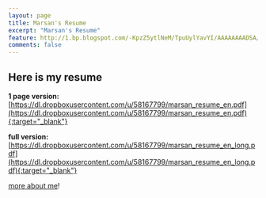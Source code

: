 ```yaml
---
layout: page
title: Marsan's Resume
excerpt: "Marsan's Resume"
feature: http://1.bp.blogspot.com/-KpzZ5ytlNeM/TpuUylYavYI/AAAAAAAADSA/lNGiFflogqg/s1600/hire-me.jpg
comments: false
---
```



## Here is my resume

**1 page version:**  
[https://dl.dropboxusercontent.com/u/58167799/marsan_resume_en.pdf](https://dl.dropboxusercontent.com/u/58167799/marsan_resume_en.pdf){:target="_blank"}  

**full version:**  
[https://dl.dropboxusercontent.com/u/58167799/marsan_resume_en_long.pdf](https://dl.dropboxusercontent.com/u/58167799/marsan_resume_en_long.pdf){:target="_blank"}  


[more about me](/about)!
